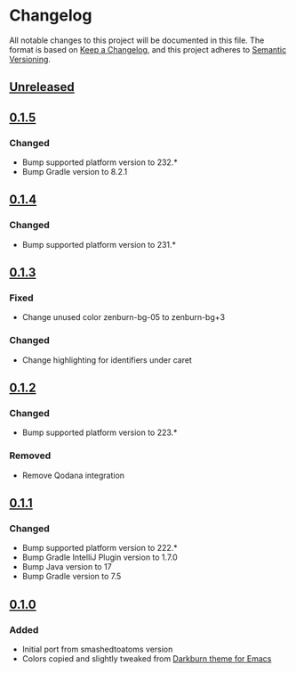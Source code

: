 # Changelog
All notable changes to this project will be documented in this file.
The format is based on [Keep a
Changelog](https://keepachangelog.com/en/1.0.0/), and this project
adheres to [Semantic Versioning](https://semver.org/spec/v2.0.0.html).

## [Unreleased]

## [0.1.5]

### Changed
- Bump supported platform version to 232.*
- Bump Gradle version to 8.2.1

## [0.1.4]

### Changed
- Bump supported platform version to 231.*

## [0.1.3]

### Fixed
- Change unused color zenburn-bg-05 to zenburn-bg+3

### Changed
- Change highlighting for identifiers under caret

## [0.1.2]

### Changed
- Bump supported platform version to 223.*

### Removed
- Remove Qodana integration

## [0.1.1]

### Changed
- Bump supported platform version to 222.*
- Bump Gradle IntelliJ Plugin version to 1.7.0
- Bump Java version to 17
- Bump Gradle version to 7.5

## [0.1.0]

### Added
- Initial port from smashedtoatoms version
- Colors copied and slightly tweaked from [Darkburn theme for Emacs](https://github.com/gorauskas/darkburn-theme)

[Unreleased]: null/compare/v0.1.5...HEAD
[0.1.5]: null/compare/v0.1.4...v0.1.5
[0.1.4]: null/compare/v0.1.3...v0.1.4
[0.1.3]: null/compare/v0.1.2...v0.1.3
[0.1.2]: null/compare/v0.1.1...v0.1.2
[0.1.1]: null/compare/v0.1.0...v0.1.1
[0.1.0]: null/commits/v0.1.0
